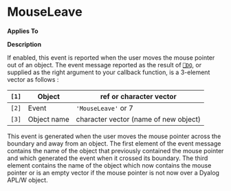 




<h1 class="heading"><span class="name">MouseLeave</span></h1>

**Applies To**


**Description**


If enabled, this event is reported when the user moves the mouse pointer out of an object. The event message reported as the result of [`⎕DQ`](../../Language/System%20Functions/dq.htm), or supplied as the right argument to your callback function, is a 3-element vector as follows :


| `[1]` | Object | ref or character vector |
| --- | --- | ---  |
| `[2]` | Event | `'MouseLeave'` or 7 |
| `[3]` | Object name | character vector (name of new object) |


This event is generated when the user moves the mouse pointer across the boundary and away from an object. The first element of the event message contains the name of the object that previously contained the mouse pointer and which generated the event when it crossed its boundary. The third element contains the name of the object which now contains the mouse pointer or is an empty vector if the mouse pointer is not now over a Dyalog APL/W object.



